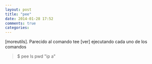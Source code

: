 ```yaml
---
layout: post
title: "pee"
date: 2014-01-28 17:52
comments: true
categories: 
---
```

[moreutils]. Parecido al comando tee [ver] ejecutando cada uno de los comandos

>$ pee ls pwd "ip a"

